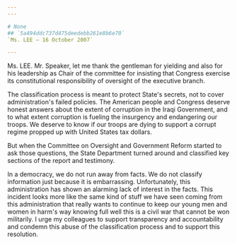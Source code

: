 ```yaml
---
---

# None
## `5a494ddc737d475deedebb261e8b6e70`
`Ms. LEE — 16 October 2007`

---
```



Ms. LEE. Mr. Speaker, let me thank the gentleman for yielding and 
also for his leadership as Chair of the committee for insisting that 
Congress exercise its constitutional responsibility of oversight of the 
executive branch.

The classification process is meant to protect State's secrets, not 
to cover administration's failed policies. The American people and 
Congress deserve honest answers about the extent of corruption in the 
Iraqi Government, and to what extent corruption is fueling the 
insurgency and endangering our troops. We deserve to know if our troops 
are dying to support a corrupt regime propped up with United States tax 
dollars.

But when the Committee on Oversight and Government Reform started to 
ask those questions, the State Department turned around and classified 
key sections of the report and testimony.

In a democracy, we do not run away from facts. We do not classify 
information just because it is embarrassing. Unfortunately, this 
administration has shown an alarming lack of interest in the facts. 
This incident looks more like the same kind of stuff we have seen 
coming from this administration that really wants to continue to keep 
our young men and women in harm's way knowing full well this is a civil 
war that cannot be won militarily. I urge my colleagues to support 
transparency and accountability and condemn this abuse of the 
classification process and to support this resolution.